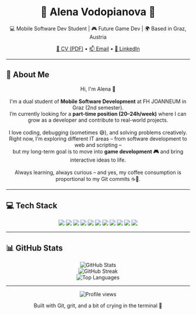 <h1 align="center">🌸 Alena Vodopianova 🌸</h1>

<p align="center">
  💻 Mobile Software Dev Student | 🎮 Future Game Dev | 🌍 Based in Graz, Austria
</p>

<p align="center">
  <a href="https://alenastone.github.io/anothercv/ALENA%20VODOPIANOVA.pdf">📄 CV (PDF)</a> •
  <a href="mailto:alonsoy75@gmail.com">📫 Email</a> •
  <a href="https://www.linkedin.com/in/alena-vodopianova-723b32b0/">🔗 LinkedIn</a>
</p>

---

## 💫 About Me

<p align="center">
Hi, I'm Alena 👋<br><br>
I'm a dual student of <strong>Mobile Software Development</strong> at FH JOANNEUM in Graz (2nd semester).<br>
I’m currently looking for a <strong>part-time position (20–24h/week)</strong> where I can grow as a developer and contribute to real-world projects.<br><br>
I love coding, debugging (sometimes 😅), and solving problems creatively.<br>
Right now, I’m exploring different IT areas – from software development to web and scripting –<br>
but my long-term goal is to move into <strong>game development 🎮</strong> and bring interactive ideas to life.<br><br>
Always learning, always curious – and yes, my coffee consumption is proportional to my Git commits ☕🧠.
</p>

---

## 💻 Tech Stack

<p align="center" >
  <img src="https://img.shields.io/badge/html5-%23E34F26.svg?style=for-the-badge&logo=html5&logoColor=white"/>
  <img src="https://img.shields.io/badge/css3-%231572B6.svg?style=for-the-badge&logo=css3&logoColor=white"/>
  <img src="https://img.shields.io/badge/javascript-%23323330.svg?style=for-the-badge&logo=javascript&logoColor=%23F7DF1E"/>
  <img src="https://img.shields.io/badge/java-%23ED8B00.svg?style=for-the-badge&logo=openjdk&logoColor=white"/>
  <img src="https://img.shields.io/badge/sqlite-%2307405e.svg?style=for-the-badge&logo=sqlite&logoColor=white"/>
  <img src="https://img.shields.io/badge/postgres-%23316192.svg?style=for-the-badge&logo=postgresql&logoColor=white"/>
  <img src="https://img.shields.io/badge/git-%23F05033.svg?style=for-the-badge&logo=git&logoColor=white"/>
  <img src="https://img.shields.io/badge/github-%23121011.svg?style=for-the-badge&logo=github&logoColor=white"/>
  <img src="https://img.shields.io/badge/markdown-%23000000.svg?style=for-the-badge&logo=markdown&logoColor=white"/>
  <img src="https://img.shields.io/badge/powershell-%235391FE.svg?style=for-the-badge&logo=powershell&logoColor=white"/>
  <img src="https://img.shields.io/badge/Itch.io-%23FF0B34.svg?style=for-the-badge&logo=Itch.io&logoColor=white"/>
</p>

---

## 📊 GitHub Stats

<p align="center">
  <img src="https://github-readme-stats.vercel.app/api?username=AlenaStone&theme=merko&hide_border=false&include_all_commits=false&count_private=false" alt="GitHub Stats" /><br>
  <img src="https://github-readme-streak-stats.herokuapp.com/?user=AlenaStone&theme=merko&hide_border=false" alt="GitHub Streak" /><br>
  <img src="https://github-readme-stats.vercel.app/api/top-langs/?username=AlenaStone&theme=merko&hide_border=false&layout=compact" alt="Top Languages" />
</p>

---


<p align="center">
  <img src="https://komarev.com/ghpvc/?username=AlenaStone&style=flat-square&color=blue" alt="Profile views"/>
</p>

<p align="center">
Built with Git, grit, and a bit of crying in the terminal 🫠
</p>
